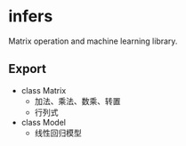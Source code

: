 # infers
Matrix operation and machine learning library.

## Export
- class Matrix
  - 加法、乘法、数乘、转置
  - 行列式
- class Model
  - 线性回归模型
